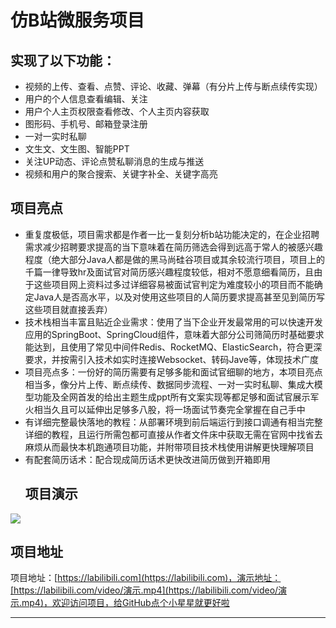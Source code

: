 # 仿B站微服务项目

## 实现了以下功能：
- 视频的上传、查看、点赞、评论、收藏、弹幕（有分片上传与断点续传实现）
- 用户的个人信息查看编辑、关注
- 用户个人主页权限查看修改、个人主页内容获取
- 图形码、手机号、邮箱登录注册
- 一对一实时私聊
- 文生文、文生图、智能PPT
- 关注UP动态、评论点赞私聊消息的生成与推送
- 视频和用户的聚合搜索、关键字补全、关键字高亮

## 项目亮点
- 重复度极低，项目需求都是作者一比一复刻分析b站功能决定的，在企业招聘需求减少招聘要求提高的当下意味着在简历筛选会得到远高于常人的被感兴趣程度（绝大部分Java人都是做的黑马尚硅谷项目或其余较流行项目，项目上的千篇一律导致hr及面试官对简历感兴趣程度较低，相对不愿意细看简历，且由于这些项目网上资料过多过详细容易被面试官判定为难度较小的项目而不能确定Java人是否高水平，以及对使用这些项目的人简历要求提高甚至见到简历写这些项目就直接丢弃）
- 技术栈相当丰富且贴近企业需求：使用了当下企业开发最常用的可以快速开发应用的SpringBoot、SpringCloud组件，意味着大部分公司筛简历时基础要求能达到，且使用了常见中间件Redis、RocketMQ、ElasticSearch，符合更深要求，并按需引入技术如实时连接Websocket、转码Jave等，体现技术广度
- 项目亮点多：一份好的简历需要有足够多能和面试官细聊的地方，本项目亮点相当多，像分片上传、断点续传、数据同步流程、一对一实时私聊、集成大模型功能及全网首发的给出主题生成ppt所有文案实现等都足够和面试官展示军火相当久且可以延伸出足够多八股，将一场面试节奏完全掌握在自己手中
- 有详细完整最快落地的教程：从部署环境到前后端运行到接口调通有相当完整详细的教程，且运行所需包都可直接从作者文件床中获取无需在官网中找省去麻烦从而最快本机跑通项目功能，并附带项目技术栈使用讲解更快理解项目
- 有配套简历话术：配合现成简历话术更快改进简历做到开箱即用
  ## 项目演示
 ![](https://labilibili.com/package/测试图片.gif)


## 项目地址

项目地址：[https://labilibili.com](https://labilibili.com)，演示地址：[https://labilibili.com/video/演示.mp4](https://labilibili.com/video/演示.mp4)，欢迎访问项目，给GitHub点个小星星就更好啦

---
